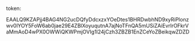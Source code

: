 

token:



EAALQ9KZAPjj4BAG4NG2ucDQfyDdcxzxYOeDtes1BHRDwbhND9xyRiPlonzwv0lYOY5FoW6ab0jae29E4ZBlXoyuqutnA7ajNoTFnQA5mUSiZAiEvrlrOFkrVaMmAoD4wPX0OWWiQKWPmjOVIg1l24jCzh3ZBZB1EnZCeYoZBeikqwZDZD